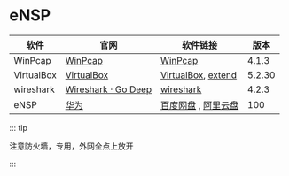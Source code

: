# eNSP

| 软件       | 官网                                                                         | 软件链接                                                                                                                                                                                                              | 版本   |
| ---------- | ---------------------------------------------------------------------------- | --------------------------------------------------------------------------------------------------------------------------------------------------------------------------------------------------------------------- | ------ |
| WinPcap    | [WinPcap](https://www.winpcap.org/install/default.htm)                       | [WinPcap](https://www.winpcap.org/install/bin/WinPcap_4_1_3.exe)                                                                                                                                                      | 4.1.3  |
| VirtualBox | [VirtualBox](https://download.virtualbox.org/virtualbox/5.2.30/)             | [VirtualBox](https://download.virtualbox.org/virtualbox/5.2.30/VirtualBox-5.2.30-130521-Win.exe), [extend](https://download.virtualbox.org/virtualbox/5.2.30/Oracle_VM_VirtualBox_Extension_Pack-5.2.30.vbox-extpack) | 5.2.30 |
| wireshark  | [Wireshark · Go Deep](https://www.wireshark.org/)                            | [wireshark](https://2.na.dl.wireshark.org/win64/Wireshark-4.2.3-x64.exe)                                                                                                                                              | 4.2.3  |
| eNSP       | [华为](https://support.huawei.com/enterprise/zh/doc/EDOC1100195159/58b20074) | [百度网盘](https://pan.baidu.com/s/1UBc-IZLkgzejJ1g7gHOx1w?pwd=b3ny) , [阿里云盘](https://www.alipan.com/s/SjJ6gumUFkF)                                                                                               | 100    |

::: tip

注意防火墙，专用，外网全点上放开

:::

